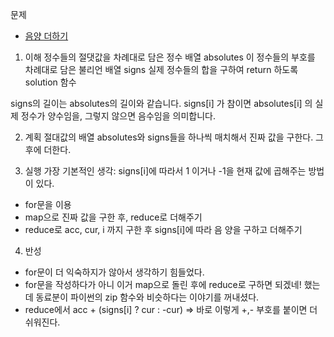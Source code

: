 문제
- [음양 더하기](https://programmers.co.kr/learn/courses/30/lessons/76501)


1. 이해
정수들의 절댓값을 차례대로 담은 정수 배열 absolutes
이 정수들의 부호를 차례대로 담은 불리언 배열 signs
실제 정수들의 합을 구하여 return 하도록 solution 함수

signs의 길이는 absolutes의 길이와 같습니다.
signs[i] 가 참이면 absolutes[i] 의 실제 정수가 양수임을,
그렇지 않으면 음수임을 의미합니다.

2. 계획
절대값의 배열 absolutes와 signs들을 하나씩 매치해서 진짜 값을 구한다.
그 후에 더한다.

3. 실행
가장 기본적인 생각: signs[i]에 따라서 1 이거나 -1을 현재 값에 곱해주는 방법이 있다.
- for문을 이용
- map으로 진짜 값을 구한 후, reduce로 더해주기
- reduce로 acc, cur, i 까지 구한 후 signs[i]에 따라 음 양을 구하고 더해주기

4. 반성
- for문이 더 익숙하지가 않아서 생각하기 힘들었다. 
- for문을 작성하다가 아니 이거 map으로 돌린 후에 reduce로 구하면 되겠네! 했는데 동료분이 파이썬의 zip 함수와 비슷하다는 이야기를 꺼내셨다. 
- reduce에서 acc + (signs[i] ? cur : -cur) => 바로 이렇게 +,- 부호를 붙이면 더 쉬워진다.
